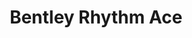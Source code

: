 ---
title: "Bentley Rhythm Ace"
summary: "Bentley Rhythm Ace are a duo formed in Birmingham, England in 1995. The band was formed in Birmingham by Richard March, formerly with the group , and Mike Stokes, with guest appearances by James Atkin, a member of indie band EMF. \"Both more or less penniless, they drank in the same pub and were forced to buy their records at the cheapest place possible - car boot sales\".Their live drummers were Keith York and Fuzz Townshend, alongside whom March previously played in Pop Will Eat Itself. The name probably refers to the Rhythm Ace line of analogue drum machines manufactured by Ace Tone, some of which were rebranded and distributed by Bentley Pianos in the UK. The group epitomises the Big Beat era. Signed to Skint Records, they enjoyed commercial success with their music being used on television advertisements and having an underground following. The group split in 2000, but they played the occasional low-key DJ set. However, in 2009, they reformed and managed by Cut La Roc signed to Rocstar Records, with a string of tour dates set for 2010."
image: "bentley-rhythm-ace.jpg"
---